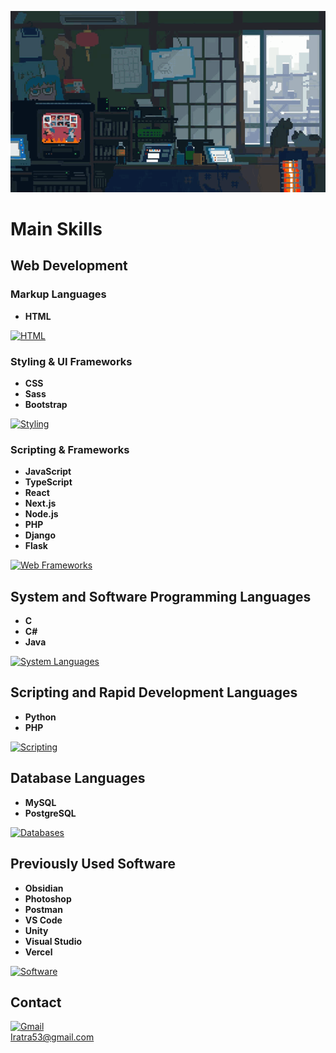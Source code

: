 ![My GIF](pixelart.gif)

# Main Skills

## Web Development

### Markup Languages
- **HTML**

[![HTML](https://skillicons.dev/icons?i=html)](https://skillicons.dev)

### Styling & UI Frameworks
- **CSS**
- **Sass**
- **Bootstrap**

[![Styling](https://skillicons.dev/icons?i=css,sass,bootstrap)](https://skillicons.dev)

### Scripting & Frameworks
- **JavaScript**
- **TypeScript**
- **React**
- **Next.js**
- **Node.js**
- **PHP**
- **Django**
- **Flask**

[![Web Frameworks](https://skillicons.dev/icons?i=js,ts,react,nextjs,nodejs,php,django,flask)](https://skillicons.dev)

## System and Software Programming Languages
- **C**
- **C#**
- **Java**

[![System Languages](https://skillicons.dev/icons?i=c,cs,java)](https://skillicons.dev)

## Scripting and Rapid Development Languages
- **Python**
- **PHP**

[![Scripting](https://skillicons.dev/icons?i=py,php)](https://skillicons.dev)

## Database Languages
- **MySQL**
- **PostgreSQL**

[![Databases](https://skillicons.dev/icons?i=mysql,postgres)](https://skillicons.dev)

## Previously Used Software
- **Obsidian**
- **Photoshop**
- **Postman**
- **VS Code**
- **Unity**
- **Visual Studio**
- **Vercel**

[![Software](https://skillicons.dev/icons?i=obsidian,ps,postman,vscode,unity,visualstudio,vercel)](https://skillicons.dev)

## Contact
[![Gmail](https://skillicons.dev/icons?i=gmail)](https://skillicons.dev)  
Iratra53@gmail.com
